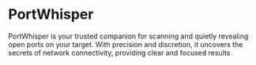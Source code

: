 # PortWhisper
PortWhisper is your trusted companion for scanning and quietly revealing open ports on your target. With precision and discretion, it uncovers the secrets of network connectivity, providing clear and focused results
